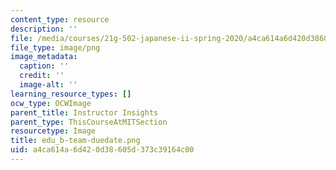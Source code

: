 ```yaml
---
content_type: resource
description: ''
file: /media/courses/21g-502-japanese-ii-spring-2020/a4ca614a6d420d38605d373c39164c00_edu_b-team-duedate.png
file_type: image/png
image_metadata:
  caption: ''
  credit: ''
  image-alt: ''
learning_resource_types: []
ocw_type: OCWImage
parent_title: Instructor Insights
parent_type: ThisCourseAtMITSection
resourcetype: Image
title: edu_b-team-duedate.png
uid: a4ca614a-6d42-0d38-605d-373c39164c00
---
```

